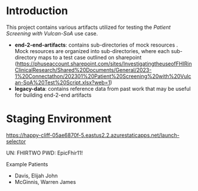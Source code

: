 # Introduction

This project contains various artifacts utilized for testing the *Patient Screening with Vulcan-SoA* use case.
- **end-2-end-artifacts**: contains sub-directories of mock resources .  Mock resources are organized into sub-directories, where each sub-directory maps to a test case outlined on sharepoint (https://phuseaccount.sharepoint.com/sites/InvestigatingtheuseofFHIRinClinicalResearch/Shared%20Documents/General/2023-1%20Connectathon/202301%20Patient%20Screening%20with%20Vulcan-SoA%20Test%20Script.xlsx?web=1)
- **legacy-data**: contains reference data from past work that may be useful for building end-2-end artifacts

# Staging Environment
https://happy-cliff-05ae6870f-5.eastus2.2.azurestaticapps.net/launch-selector

UN: FHIRTWO
PWD: EpicFhir11!

Example Patients
- Davis, Elijah John
- McGinnis, Warren James